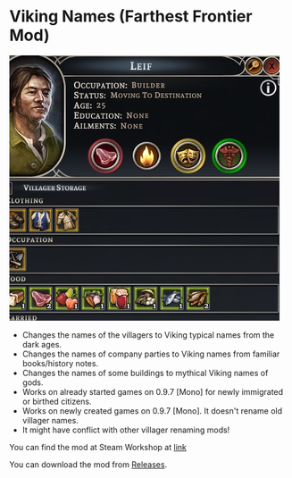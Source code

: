 # Viking Names (Farthest Frontier Mod)

![picture](/VikingNames1.jpg)

- Changes the names of the villagers to Viking typical names from the dark ages. 
- Changes the names of company parties to Viking names from familiar books/history notes.
- Changes the names of some buildings to mythical Viking names of gods.
- Works on already started games on 0.9.7 [Mono] for newly immigrated or birthed citizens. 
- Works on newly created games on 0.9.7 [Mono]. It doesn't rename old villager names. 
- It might have conflict with other villager renaming mods!

You can find the mod at Steam Workshop at [link](https://steamcommunity.com/sharedfiles/filedetails/?id=3470212265)

You can download the mod from [Releases](https://github.com/Krasipeace/FF-VikingNames/releases).